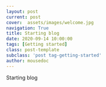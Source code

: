```yaml
---
layout: post
current: post
cover:  assets/images/welcome.jpg
navigation: True
title: Starting blog
date: 2020-09-14 10:00:00
tags: [Getting started]
class: post-template
subclass: 'post tag-getting-started'
author: mousedoc
---
```


Starting blog
